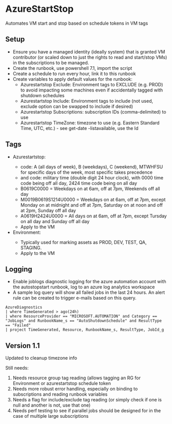 # AzureStartStop
Automates VM start and stop based on schedule tokens in VM tags

## Setup
* Ensure you have a managed identity (ideally system) that is granted VM contributor (or scaled down to just the rights to read and start/stop VMs)
in the subscriptions to be managed.
* Create the runbook, use powershell 7.1, import the script
* Create a schedule to run every hour, link it to this runbook
* Create variables to apply default values for the runbook: 
  *  Azurestartstop Exclude: Environment tags to EXCLUDE (e.g. PROD) to avoid impacting some machines even if accidentally tagged with shutdown schedules
  *  Azurestartstop Include: Environment tags to include (not used, exclude option can be swapped to include if desired)
  *  Azurestartstop Subscriptions: subscription IDs (comma-delimited) to use
  *  Azurestartstop TimeZone: timezone to use (e.g. Eastern Standard Time, UTC, etc.) - see get-date -listavailable, use the Id

## Tags
* Azurestartstop: <DAY><STARTHOUR><STOPHOUR>
   * <DAY> code: A (all days of week), B (weekdays), C (weekend), MTWHFSU for specific days of the week, most specific takes precedence
   * <STARTHOUR> and <STOPHOUR> code: military time (double digit 24 hour clock), with 0000 time code being off all day, 2424 time code being on all day
   * B0619C0000 = Weekdays on at 6am, off at 7pm, Weekends off all day
   * M0019B0619S1214U0000 = Weekdays on at 6am, off at 7pm, except Monday on at midnight and off at 7pm, Saturday on at noon and off at 2pm, Sunday off all day
   * A0619H2424U0000 = All days on at 6am, off at 7pm, except Tursday on all day and Sunday off all day
   * Apply to the VM
* Environment: <STRING>
   * Typically used for marking assets as PROD, DEV, TEST, QA, STAGING.
   * Apply to the VM

## Logging
 * Enable joblogs diagnostic logging for the azure automation account with the autostopstart runbook, log to an azure log analytics workspace
 * A sample log query will show all failed jobs in the last 24 hours.  An alert rule can be created to trigger e-mails based on this query.
```
AzureDiagnostics
| where TimeGenerated > ago(24h)
| where ResourceProvider == "MICROSOFT.AUTOMATION" and Category == "JobLogs" and RunbookName_s == "AutoShutdownSchedule" and ResultType == "Failed"
| project TimeGenerated, Resource, RunbookName_s, ResultType, JobId_g
```
 
 ## Version 1.1
Updated to cleanup timezone info

 Still needs:
1. Needs resource group tag reading (allows tagging an RG for Environment or azurestartstop schedule token
2. Needs more robust error handling, especially on binding to subscriptions and reading runbook variables
3. Needs a flag for include/exclude tag reading (or simply check if one is null and another is not, use that one)
4. Needs perf testing to see if parallel jobs should be designed for in the case of multiple large subscriptions
